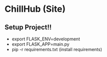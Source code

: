 # ChillHub (Site)

## Setup Project!!
 - export FLASK_ENV=development
 - export FLASK_APP=main.py
 - pip -r requirements.txt (install requirements)
